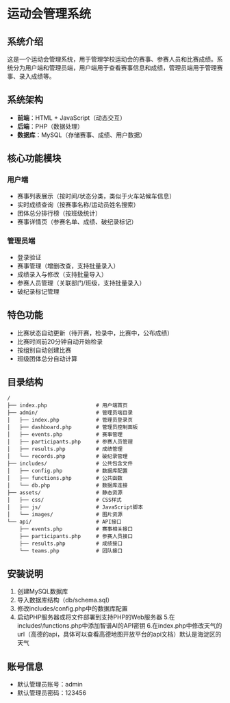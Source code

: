 # 运动会管理系统

## 系统介绍
这是一个运动会管理系统，用于管理学校运动会的赛事、参赛人员和比赛成绩。系统分为用户端和管理员端，用户端用于查看赛事信息和成绩，管理员端用于管理赛事、录入成绩等。

## 系统架构
- **前端**：HTML + JavaScript（动态交互）
- **后端**：PHP（数据处理）
- **数据库**：MySQL（存储赛事、成绩、用户数据）

## 核心功能模块

### 用户端
- 赛事列表展示（按时间/状态分类，类似于火车站候车信息）
- 实时成绩查询（按赛事名称/运动员姓名搜索）
- 团体总分排行榜（按班级统计）
- 赛事详情页（参赛名单、成绩、破纪录标记）

### 管理员端
- 登录验证
- 赛事管理（增删改查，支持批量录入）
- 成绩录入与修改（支持批量导入）
- 参赛人员管理（关联部门/班级，支持批量录入）
- 破纪录标记管理

## 特色功能
- 比赛状态自动更新（待开赛，检录中，比赛中，公布成绩）
- 比赛时间前20分钟自动开始检录
- 按组别自动创建比赛
- 班级团体总分自动计算

## 目录结构
```
/
├── index.php                # 用户端首页
├── admin/                   # 管理员端目录
│   ├── index.php            # 管理员登录页
│   ├── dashboard.php        # 管理员控制面板
│   ├── events.php           # 赛事管理
│   ├── participants.php     # 参赛人员管理
│   ├── results.php          # 成绩管理
│   └── records.php          # 破纪录管理
├── includes/                # 公共包含文件
│   ├── config.php           # 数据库配置
│   ├── functions.php        # 公共函数
│   └── db.php               # 数据库连接
├── assets/                  # 静态资源
│   ├── css/                 # CSS样式
│   ├── js/                  # JavaScript脚本
│   └── images/              # 图片资源
└── api/                     # API接口
    ├── events.php           # 赛事相关接口
    ├── participants.php     # 参赛人员接口
    ├── results.php          # 成绩接口
    └── teams.php            # 团队接口
```

## 安装说明
1. 创建MySQL数据库
2. 导入数据库结构（db/schema.sql）
3. 修改includes/config.php中的数据库配置
4. 启动PHP服务器或将文件部署到支持PHP的Web服务器
5.在includes\functions.php中添加智谱AI的API密钥
6.在index.php中修改天气的url（高德的api，具体可以查看高德地图开放平台的api文档）默认是海淀区的天气

## 账号信息
- 默认管理员账号：admin
- 默认管理员密码：123456 